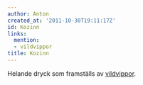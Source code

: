```yaml
---
author: Anton
created_at: '2011-10-30T19:11:17Z'
id: Kozinn
links:
  mention:
  - vildvippor
title: Kozinn
---
```


Helande dryck som framställs av [vildvippor].

  [vildvippor]: vildvippor
